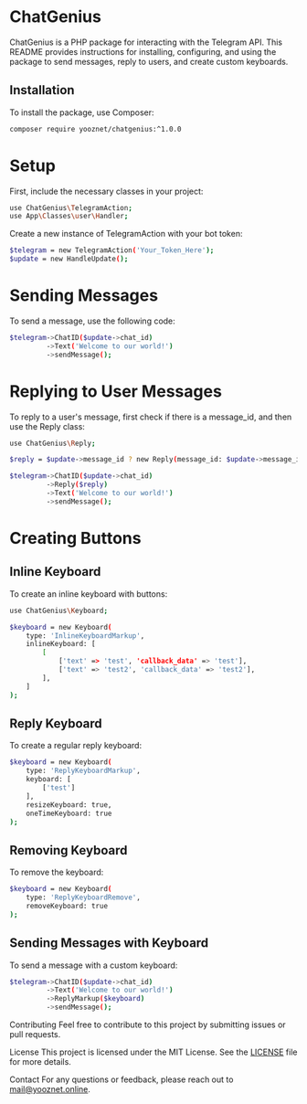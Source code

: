 # ChatGenius

ChatGenius is a PHP package for interacting with the Telegram API. This README provides instructions for installing, configuring, and using the package to send messages, reply to users, and create custom keyboards.

## Installation

To install the package, use Composer:

```bash
composer require yooznet/chatgenius:^1.0.0
```
# Setup
First, include the necessary classes in your project:
```bash
use ChatGenius\TelegramAction;
use App\Classes\user\Handler;
```
Create a new instance of TelegramAction with your bot token:
```bash
$telegram = new TelegramAction('Your_Token_Here');
$update = new HandleUpdate();
```
# Sending Messages
To send a message, use the following code:
```bash
$telegram->ChatID($update->chat_id)
         ->Text('Welcome to our world!')
         ->sendMessage();
```
# Replying to User Messages
To reply to a user's message, first check if there is a message_id, and then use the Reply class:
```bash
use ChatGenius\Reply;

$reply = $update->message_id ? new Reply(message_id: $update->message_id) : null;

$telegram->ChatID($update->chat_id)
         ->Reply($reply)
         ->Text('Welcome to our world!')
         ->sendMessage();
```

# Creating Buttons
## Inline Keyboard
To create an inline keyboard with buttons:
```bash
use ChatGenius\Keyboard;

$keyboard = new Keyboard(
    type: 'InlineKeyboardMarkup',
    inlineKeyboard: [
        [
            ['text' => 'test', 'callback_data' => 'test'],
            ['text' => 'test2', 'callback_data' => 'test2'],
        ],
    ]
);
```
## Reply Keyboard
To create a regular reply keyboard:
```bash
$keyboard = new Keyboard(
    type: 'ReplyKeyboardMarkup',
    keyboard: [
        ['test']
    ],
    resizeKeyboard: true,
    oneTimeKeyboard: true
);
```
## Removing Keyboard
To remove the keyboard:

```bash
$keyboard = new Keyboard(
    type: 'ReplyKeyboardRemove',
    removeKeyboard: true
);
```
## Sending Messages with Keyboard
To send a message with a custom keyboard:
```bash
$telegram->ChatID($update->chat_id)
         ->Text('Welcome to our world!')
         ->ReplyMarkup($keyboard)
         ->sendMessage();
```
Contributing
Feel free to contribute to this project by submitting issues or pull requests.

License
This project is licensed under the MIT License. See the [LICENSE](LICENSE) file for more details.

Contact
For any questions or feedback, please reach out to mail@yooznet.online.

